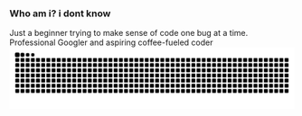 ### Who am i? i dont know
Just a beginner trying to make sense of code one bug at a time. Professional Googler and aspiring coffee-fueled coder
![Snake animation](https://raw.githubusercontent.com/taozhi8833998/taozhi8833998/output/github-contribution-grid-snake-dark.svg)

